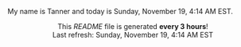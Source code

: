 My name is Tanner and today is Sunday, November 19, 4:14 AM EST.

<p align="center">This <i>README</i> file is generated <b>every 3 hours</b>!</br>Last refresh: Sunday, November 19, 4:14 AM EST<br /></p>

